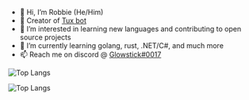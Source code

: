 - 👋 Hi, I’m Robbie (He/Him)
- 🐧 Creator of [Tux bot](https://tuxthebot.dev)
- 👀 I’m interested in learning new languages and contributing to open source projects
- 🌱 I’m currently learning golang, rust, .NET/C#, and much more
- 📫 Reach me on discord @ [Glowstick#0017](https://discord.com/invite/4rtjKrg)

![Top Langs](https://github-readme-stats.vercel.app/api?username=Glowstick0017&show_icons=true&theme=synthwave)

![Top Langs](https://github-readme-stats.vercel.app/api/top-langs/?username=Glowstick0017&theme=synthwave)
<!---
Glowstick0017/Glowstick0017 is a ✨ special ✨ repository because its `README.md` (this file) appears on your GitHub profile.
You can click the Preview link to take a look at your changes.
--->

<!--- 🩺 Back-end Technology Development Intern at UnitedHealth Group // Optum--->
